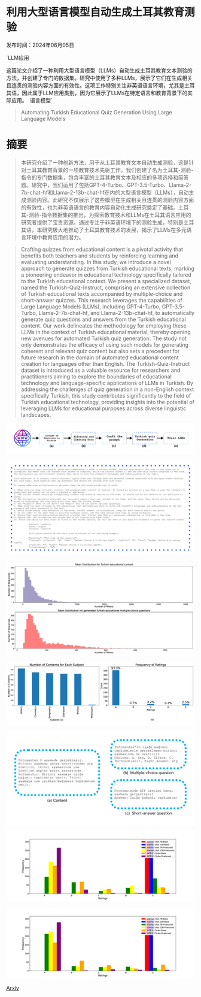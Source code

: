 # 利用大型语言模型自动生成土耳其教育测验

发布时间：2024年06月05日

`LLM应用

这篇论文介绍了一种利用大型语言模型（LLMs）自动生成土耳其教育文本测验的方法，并创建了专门的数据集。研究中使用了多种LLMs，展示了它们在生成相关且连贯的测验内容方面的有效性。这项工作特别关注非英语语言环境，尤其是土耳其语，因此属于LLM应用类别，因为它展示了LLMs在特定语言和教育背景下的实际应用。` `语言模型`

> Automating Turkish Educational Quiz Generation Using Large Language Models

# 摘要

> 本研究介绍了一种创新方法，用于从土耳其教育文本自动生成测验，这是针对土耳其教育背景的一项教育技术先驱工作。我们创建了名为土耳其-测验-指令的专门数据集，包含丰富的土耳其教育文本及相应的多项选择和简答题。研究中，我们运用了包括GPT-4-Turbo、GPT-3.5-Turbo、Llama-2-7b-chat-hf和Llama-2-13b-chat-hf在内的大型语言模型（LLMs），自动生成测验内容。此研究不仅展示了这些模型在生成相关且连贯的测验内容方面的有效性，也为非英语语言的教育内容自动化生成研究奠定了基础。土耳其-测验-指令数据集的推出，为探索教育技术和LLMs在土耳其语言应用的研究者提供了宝贵资源。通过专注于非英语环境下的测验生成，特别是土耳其语，本研究极大地推动了土耳其教育技术的发展，揭示了LLMs在多元语言环境中教育应用的潜力。

> Crafting quizzes from educational content is a pivotal activity that benefits both teachers and students by reinforcing learning and evaluating understanding. In this study, we introduce a novel approach to generate quizzes from Turkish educational texts, marking a pioneering endeavor in educational technology specifically tailored to the Turkish educational context. We present a specialized dataset, named the Turkish-Quiz-Instruct, comprising an extensive collection of Turkish educational texts accompanied by multiple-choice and short-answer quizzes. This research leverages the capabilities of Large Language Models (LLMs), including GPT-4-Turbo, GPT-3.5-Turbo, Llama-2-7b-chat-hf, and Llama-2-13b-chat-hf, to automatically generate quiz questions and answers from the Turkish educational content. Our work delineates the methodology for employing these LLMs in the context of Turkish educational material, thereby opening new avenues for automated Turkish quiz generation. The study not only demonstrates the efficacy of using such models for generating coherent and relevant quiz content but also sets a precedent for future research in the domain of automated educational content creation for languages other than English. The Turkish-Quiz-Instruct dataset is introduced as a valuable resource for researchers and practitioners aiming to explore the boundaries of educational technology and language-specific applications of LLMs in Turkish. By addressing the challenges of quiz generation in a non-English context specifically Turkish, this study contributes significantly to the field of Turkish educational technology, providing insights into the potential of leveraging LLMs for educational purposes across diverse linguistic landscapes.

![利用大型语言模型自动生成土耳其教育测验](../../../paper_images/2406.03397/x1.png)

![利用大型语言模型自动生成土耳其教育测验](../../../paper_images/2406.03397/x2.png)

![利用大型语言模型自动生成土耳其教育测验](../../../paper_images/2406.03397/x3.png)

![利用大型语言模型自动生成土耳其教育测验](../../../paper_images/2406.03397/x4.png)

![利用大型语言模型自动生成土耳其教育测验](../../../paper_images/2406.03397/x5.png)

![利用大型语言模型自动生成土耳其教育测验](../../../paper_images/2406.03397/x6.png)

![利用大型语言模型自动生成土耳其教育测验](../../../paper_images/2406.03397/x7.png)

[Arxiv](https://arxiv.org/abs/2406.03397)
